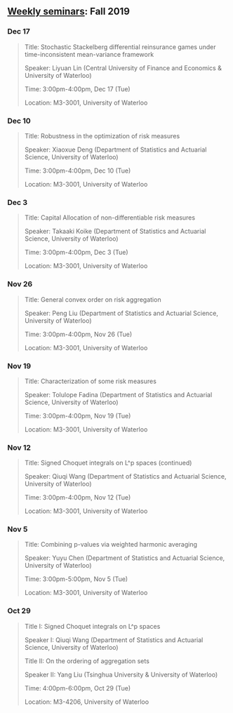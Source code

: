 ## [Weekly seminars](./index.md): Fall 2019


### Dec 17


> Title: Stochastic Stackelberg differential reinsurance games under time-inconsistent mean-variance framework
>
> Speaker: Liyuan Lin (Central University of Finance and Economics & University of Waterloo)
> 
> Time: 3:00pm-4:00pm, Dec 17 (Tue)
>
> Location: M3-3001, University of Waterloo


### Dec 10

> Title: Robustness in the optimization of risk measures
>
> Speaker: Xiaoxue Deng (Department of Statistics and Actuarial Science, University of Waterloo)
>
> Time: 3:00pm-4:00pm, Dec 10 (Tue)
>
> Location: M3-3001, University of Waterloo


### Dec 3

> Title: Capital Allocation of non-differentiable risk measures
>
> Speaker: Takaaki Koike (Department of Statistics and Actuarial Science, University of Waterloo)
>
> Time: 3:00pm-4:00pm, Dec 3 (Tue)
>
> Location: M3-3001, University of Waterloo


### Nov 26

> Title: General convex order on risk aggregation
>
> Speaker: Peng Liu (Department of Statistics and Actuarial Science, University of Waterloo)
>
> Time: 3:00pm-4:00pm, Nov 26 (Tue)
>
> Location: M3-3001, University of Waterloo


### Nov 19

> Title: Characterization of some risk measures
>
> Speaker: Tolulope Fadina (Department of Statistics and Actuarial Science, University of Waterloo)
>
> Time: 3:00pm-4:00pm, Nov 19 (Tue)
>
> Location: M3-3001, University of Waterloo


### Nov 12

> Title: Signed Choquet integrals on L^p spaces (continued)
> 
> Speaker: Qiuqi Wang (Department of Statistics and Actuarial Science, University of Waterloo)
>
> Time: 3:00pm-4:00pm, Nov 12 (Tue)
> 
> Location: M3-3001, University of Waterloo


### Nov 5

> Title: Combining p-values via weighted harmonic averaging
>
> Speaker: Yuyu Chen (Department of Statistics and Actuarial Science, University of Waterloo)
> 
> Time: 3:00pm-5:00pm, Nov 5 (Tue)
>
> Location: M3-3001, University of Waterloo


### Oct 29

> Title I: Signed Choquet integrals on L^p spaces 
>
> Speaker I: Qiuqi Wang (Department of Statistics and Actuarial Science, University of Waterloo)  
>
> Title II: On the ordering of aggregation sets
>
> Speaker II: Yang Liu (Tsinghua University & University of Waterloo)
> 
> Time: 4:00pm-6:00pm, Oct 29 (Tue)
>
> Location: M3-4206, University of Waterloo
